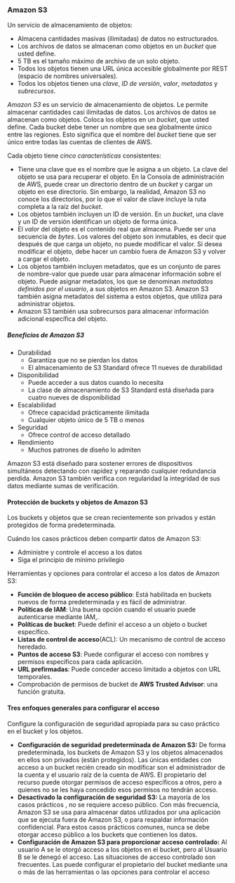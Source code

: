 ### Amazon S3

Un servicio de almacenamiento de objetos:
+ Almacena cantidades masivas (ilimitadas) de datos no estructurados.
+ Los archivos de datos se almacenan como objetos en un *bucket* que usted define.
+ 5 TB es el tamaño máximo de archivo de un solo objeto.
+ Todos los objetos tienen una URL única accesible globalmente por REST (espacio de nombres universales).
+ Todos los objetos tienen una *clave*, *ID de versión*, *valor*, *metadatos* y *subrecursos*.

*Amazon S3* es un servicio de almacenamiento de objetos. Le permite almacenar cantidades casi ilimitadas de datos. Los archivos de datos se almacenan como objetos. Coloca los objetos en un *bucket*, que usted define. Cada bucket debe tener un nombre que sea globalmente único entre las regiones. Esto significa que el nombre del *bucket* tiene que ser único entre todas las cuentas de clientes de AWS.

Cada objeto tiene *cinco características* consistentes:
+ Tiene una clave que es el nombre que le asigna a un objeto. La clave del objeto se usa para recuperar el objeto. En la Consola de administración de AWS, puede crear un directorio dentro de un *bucket* y cargar un objeto en ese directorio. Sin embargo, la realidad, Amazon S3 no conoce los directorios, por lo que el valor de clave incluye la ruta completa a la raíz del *bucket*.
+ Los objetos también incluyen un ID de versión. En un *bucket*, una clave y un ID de versión identifican un objeto de forma única.
+ El *valor* del objeto es el contenido real que almacena. Puede ser una secuencia de *bytes*. Los valores del objeto son inmutables, es decir que después de que carga un objeto, no puede modificar el valor. Si desea modificar el objeto, debe hacer un cambio fuera de Amazon S3 y volver a cargar el objeto.
+ Los objetos también incluyen metadatos, que es un conjunto de pares de nombre-valor que puede usar para almacenar información sobre el objeto. Puede asignar metadatos, los que se denominan *metadatos definidos por el usuario*, a sus objetos en Amazon S3. Amazon S3 también asigna metadatos del sistema a estos objetos, que utiliza para administrar objetos.
+ Amazon S3 también usa sobrecursos para almacenar información adicional específica del objeto.
##### Beneficios de Amazon S3
+ Durabilidad
	+ Garantiza que no se pierdan los datos
	+ El almacenamiento de S3 Standard ofrece 11 nueves de durabilidad
+ Disponibilidad
	+ Puede acceder a sus datos cuando lo necesita
	+ La clase de almacenamiento de S3 Standard está diseñada para cuatro nueves de disponibilidad
+ Escalabilidad
	+ Ofrece capacidad prácticamente ilimitada
	+ Cualquier objeto único de 5 TB o menos
+ Seguridad
	+ Ofrece control de acceso detallado
+ Rendimiento
	+ Muchos patrones de diseño lo admiten

Amazon S3 está diseñado para sostener errores de dispositivos simultáneos detectando con rapidez y reparando cualquier redundancia perdida. Amazon S3 también verifica con regularidad la integridad de sus datos mediante sumas de verificación.

#### Protección de buckets y objetos de Amazon S3

Los buckets y objetos que se crean recientemente son privados y están protegidos de forma predeterminada.

Cuándo los casos prácticos deben compartir datos de Amazon S3:
+ Administre y controle el acceso a los datos
+ Siga el principio de mínimo privilegio

Herramientas y opciones para controlar el acceso a los datos de Amazon S3:
+ **Función de bloqueo de acceso público**: Está habilitada en buckets nuevos de forma predeterminada y es fácil de administrar.
+ **Políticas de IAM**: Una buena opción cuando el usuario puede autenticarse mediante IAM,.
+ **Políticas de bucket**: Puede definir el acceso a un objeto o bucket específico.
+ **Listas de control de acceso**(ACL): Un mecanismo de control de acceso heredado.
+ **Puntos de acceso S3**: Puede configurar el acceso con nombres y permisos específicos para cada aplicación.
+ **URL prefirmadas**: Puede conceder acceso limitado a objetos con URL temporales.
+ Comprobación de permisos de bucket de **AWS Trusted Advisor**: una función gratuita.

#### Tres enfoques generales para configurar el acceso

Configure la configuración de seguridad apropiada para su caso práctico en el bucket y los objetos.

+ **Configuración de seguridad predeterminada de Amazon S3:** De forma predeterminada, los buckets de Amazon S3 y los objetos almacenados en ellos son privados (están protegidos). Las únicas entidades con acceso a un bucket recién creado sin modificar son el administrador de la cuenta y el usuario raíz de la cuenta de AWS. El propietario del recurso puede otorgar permisos de acceso específicos a otros, pero a quienes no se les haya concedido esos permisos no tendrán acceso.
+ **Desactivado la configuración de seguridad S3:** La mayoría de los casos prácticos , no se requiere acceso público. Con más frecuencia, Amazon S3 se usa para almacenar datos utilizados por una aplicación que se ejecuta fuera de Amazon S3, o para respaldar información confidencial. Para estos casos prácticos comunes, nunca se debe otorgar acceso público a los buckets que contienen los datos.
+ **Configuración de Amazon S3 para proporcionar acceso controlado:** Al usuario A se le otorgó acceso a los objetos en el bucket, pero al Usuario B se le denegó el acceso. Las situaciones de acceso controlado son frecuentes. Las puede configurar el propietario del bucket mediante una o más de las herramientas o las opciones para controlar el acceso 